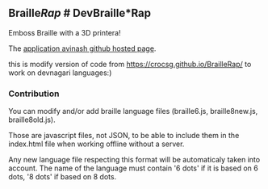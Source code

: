 ## Braille*Rap* # DevBraille*Rap

Emboss Braille with a 3D printera!

The [application avinash github hosted page](https://avinashpudale.github.io/devnagariBraille/).

this is modify version of code from https://crocsg.github.io/BrailleRap/ to work on devnagari languages:)
### Contribution

You can modify and/or add braille language files (braille6.js, braille8new.js, braille8old.js).

Those are javascript files, not JSON, to be able to include them in the index.html file when working offline without a server.

Any new language file respecting this format will be automaticaly taken into account. The name of the language must contain '6 dots' if it is based on 6 dots, '8 dots' if based on 8 dots.
